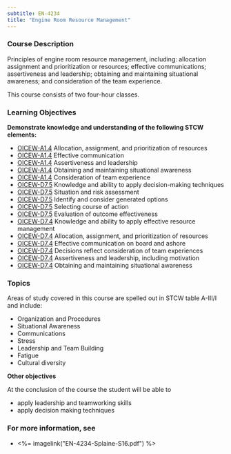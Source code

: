 ```yaml
---
subtitle: EN-4234
title: "Engine Room Resource Management"
---
```


### Course Description

Principles of engine room resource management, including: allocation assignment and prioritization or resources; effective communications; assertiveness and leadership; obtaining and maintaining situational awareness; and consideration of the team experience. 

This course consists of two four-hour classes.


### Learning Objectives

**Demonstrate knowledge and understanding of the following STCW elements:**

* [OICEW-A1.4]({{site.baseurl}}/tables/31.html#OICEW-A1.4) Allocation, assignment, and prioritization of resources 
* [OICEW-A1.4]({{site.baseurl}}/tables/31.html#OICEW-A1.4) Effective communication
* [OICEW-A1.4]({{site.baseurl}}/tables/31.html#OICEW-A1.4) Assertiveness and leadership
* [OICEW-A1.4]({{site.baseurl}}/tables/31.html#OICEW-A1.4) Obtaining and maintaining situational awareness
* [OICEW-A1.4]({{site.baseurl}}/tables/31.html#OICEW-A1.4) Consideration of team experience
* [OICEW-D7.5]({{site.baseurl}}/tables/31.html#OICEW-D7.5) Knowledge and ability to apply decision-making techniques
* [OICEW-D7.5]({{site.baseurl}}/tables/31.html#OICEW-D7.5) Situation and risk assessment
* [OICEW-D7.5]({{site.baseurl}}/tables/31.html#OICEW-D7.5) Identify and consider generated options 
* [OICEW-D7.5]({{site.baseurl}}/tables/31.html#OICEW-D7.5) Selecting course of action
* [OICEW-D7.5]({{site.baseurl}}/tables/31.html#OICEW-D7.5) Evaluation of outcome effectiveness
* [OICEW-D7.4]({{site.baseurl}}/tables/31.html#OICEW-D7.4) Knowledge and ability to apply effective resource management
* [OICEW-D7.4]({{site.baseurl}}/tables/31.html#OICEW-D7.4) Allocation, assignment, and prioritization of resources 
* [OICEW-D7.4]({{site.baseurl}}/tables/31.html#OICEW-D7.4) Effective communication on board and ashore
* [OICEW-D7.4]({{site.baseurl}}/tables/31.html#OICEW-D7.4) Decisions reflect consideration of team experiences
* [OICEW-D7.4]({{site.baseurl}}/tables/31.html#OICEW-D7.4) Assertiveness and leadership, including motivation 
* [OICEW-D7.4]({{site.baseurl}}/tables/31.html#OICEW-D7.4) Obtaining and maintaining situational awareness 


### Topics

Areas of study covered in this course are spelled out in STCW table A-III/I and include:

* Organization and Procedures
* Situational Awareness
* Communications
* Stress
* Leadership and Team Building
* Fatigue
* Cultural diversity


**Other objectives**



At the conclusion of the course the student will be able to

* apply leadership and teamworking skills
* apply decision making techniques

### For more information, see 

* <%= imagelink("EN-4234-Splaine-S16.pdf") %> 



